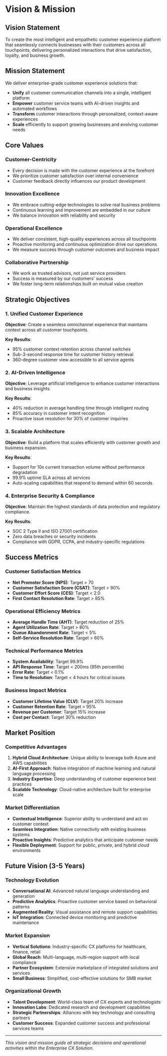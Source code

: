 # Vision & Mission

## Vision Statement
To create the most intelligent and empathetic customer experience platform that seamlessly connects businesses with their customers across all touchpoints, delivering personalized interactions that drive satisfaction, loyalty, and business growth.

## Mission Statement
We deliver enterprise-grade customer experience solutions that:
- **Unify** all customer communication channels into a single, intelligent platform
- **Empower** customer service teams with AI-driven insights and automated workflows
- **Transform** customer interactions through personalized, context-aware experiences
- **Scale** efficiently to support growing businesses and evolving customer needs

## Core Values

### Customer-Centricity
- Every decision is made with the customer experience at the forefront
- We prioritize customer satisfaction over internal convenience
- Customer feedback directly influences our product development

### Innovation Excellence
- We embrace cutting-edge technologies to solve real business problems
- Continuous learning and improvement are embedded in our culture
- We balance innovation with reliability and security

### Operational Excellence
- We deliver consistent, high-quality experiences across all touchpoints
- Proactive monitoring and continuous optimization drive our operations
- We measure success through customer outcomes and business impact

### Collaborative Partnership
- We work as trusted advisors, not just service providers
- Success is measured by our customers' success
- We foster long-term relationships built on mutual value creation

## Strategic Objectives

### 1. Unified Customer Experience
**Objective**: Create a seamless omnichannel experience that maintains context across all customer touchpoints.

**Key Results**:
- 95% customer context retention across channel switches
- Sub-3-second response time for customer history retrieval
- 360-degree customer view accessible to all service agents

### 2. AI-Driven Intelligence
**Objective**: Leverage artificial intelligence to enhance customer interactions and business insights.

**Key Results**:
- 40% reduction in average handling time through intelligent routing
- 85% accuracy in customer intent recognition
- Proactive issue resolution for 30% of customer inquiries

### 3. Scalable Architecture
**Objective**: Build a platform that scales efficiently with customer growth and business expansion.

**Key Results**:
- Support for 10x current transaction volume without performance degradation
- 99.9% uptime SLA across all services
- Auto-scaling capabilities that respond to demand within 60 seconds

### 4. Enterprise Security & Compliance
**Objective**: Maintain the highest standards of data protection and regulatory compliance.

**Key Results**:
- SOC 2 Type II and ISO 27001 certification
- Zero data breaches or security incidents
- Compliance with GDPR, CCPA, and industry-specific regulations

## Success Metrics

### Customer Satisfaction Metrics
- **Net Promoter Score (NPS)**: Target > 70
- **Customer Satisfaction Score (CSAT)**: Target > 90%
- **Customer Effort Score (CES)**: Target < 2.0
- **First Contact Resolution Rate**: Target > 85%

### Operational Efficiency Metrics
- **Average Handle Time (AHT)**: Target reduction of 25%
- **Agent Utilization Rate**: Target > 80%
- **Queue Abandonment Rate**: Target < 5%
- **Self-Service Resolution Rate**: Target > 60%

### Technical Performance Metrics
- **System Availability**: Target 99.9%
- **API Response Time**: Target < 200ms (95th percentile)
- **Error Rate**: Target < 0.1%
- **Time to Resolution**: Target < 4 hours for critical issues

### Business Impact Metrics
- **Customer Lifetime Value (CLV)**: Target 20% increase
- **Customer Retention Rate**: Target > 95%
- **Revenue per Customer**: Target 15% increase
- **Cost per Contact**: Target 30% reduction

## Market Position

### Competitive Advantages
1. **Hybrid Cloud Architecture**: Unique ability to leverage both Azure and AWS capabilities
2. **AI-First Approach**: Native integration of machine learning and natural language processing
3. **Industry Expertise**: Deep understanding of customer experience best practices
4. **Scalable Technology**: Cloud-native architecture built for enterprise scale

### Market Differentiation
- **Contextual Intelligence**: Superior ability to understand and act on customer context
- **Seamless Integration**: Native connectivity with existing business systems
- **Proactive Insights**: Predictive analytics that anticipate customer needs
- **Flexible Deployment**: Support for public, private, and hybrid cloud environments

## Future Vision (3-5 Years)

### Technology Evolution
- **Conversational AI**: Advanced natural language understanding and generation
- **Predictive Analytics**: Proactive customer service based on behavioral patterns
- **Augmented Reality**: Visual assistance and remote support capabilities
- **IoT Integration**: Connected device monitoring and predictive maintenance

### Market Expansion
- **Vertical Solutions**: Industry-specific CX platforms for healthcare, finance, retail
- **Global Reach**: Multi-language, multi-region support with local compliance
- **Partner Ecosystem**: Extensive marketplace of integrated solutions and services
- **Small Business**: Simplified, cost-effective solutions for SMB market

### Organizational Growth
- **Talent Development**: World-class team of CX experts and technologists
- **Innovation Labs**: Dedicated research and development capabilities
- **Strategic Partnerships**: Alliances with key technology and consulting partners
- **Customer Success**: Expanded customer success and professional services teams

---

*This vision and mission guide all strategic decisions and operational activities within the Enterprise CX Solution.*
